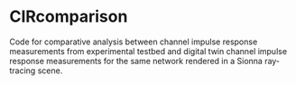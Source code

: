 # CIRcomparison
Code for comparative analysis between channel impulse response measurements from experimental testbed and digital twin channel impulse response measurements for the same network rendered in a Sionna ray-tracing scene.
